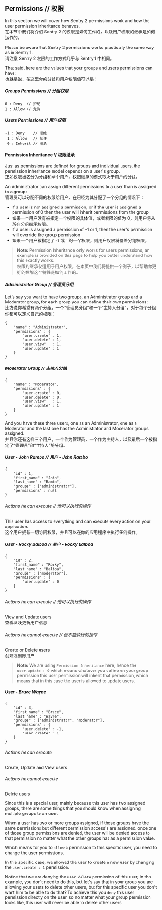 ## Permissions // 权限

In this section we will cover how Sentry 2 permissions work and how the user
permission inheritance behaves.  
在本节中我们将介绍 Sentry 2 的权限是如何工作的，以及用户权限的继承是如何运作的。

Please be aware that Sentry 2 permissions works practically the same way as in
Sentry 1.  
请注意 Sentry 2 权限的工作方式几乎与 Sentry 1 中相同。

That said, here are the values that your groups and users permissions can have:  
也就是说，在这里你的分组和用户权限值可以是：

##### Groups Permissions // 分组权限

	0 : Deny  // 拒绝
	1 : Allow // 允许

##### Users Permissions // 用户权限

	-1 : Deny    // 拒绝
	 1 : Allow   // 允许
	 0 : Inherit // 继承

#### Permission Inheritance // 权限继承

Just as permissions are defined for groups and individual users, the permission
inheritance model depends on a user's group.  
正如权限被区分为分组和单个用户，权限继承的模式取决于用户的分组。

An Administrator can assign different permissions to a user than is assigned to a group:  
管理员可以分配不同的权限给用户，在已经为其分配了一个分组的情况下：

- If a user is not assigned a permission, or if the user is assigned a permission of 0 then the user will inherit permissions from the group
- 如果一个用户没有被指定一个权限的具体值，或者权限的值为 0，则用户将从所在分组继承权限。
- If a user is assigned a permission of -1 or 1, then the user's permission will override the group permission
- 如果一个用户被指定了 -1 或 1 的一个权限，则用户权限将覆盖分组权限。

> **Note:** Permission Inheritance only works for users permissions, an example
is provided on this page to help you
 better understand how this exactly works.  
 权限的继承仅适用于用户权限，在本页中我们将提供一个例子，以帮助你更好的理解这个特性是如何工作的。

##### Administrator Group // 管理员分组

Let's say you want to have two groups, an Administrator group and a Moderator
group, for each group you can define their own permissions:  
比方说你希望有两个分组，一个“管理员分组”和一个“主持人分组”，对于每个分组你都可以定义自己的权限：

	{
		"name" : "Administrator",
		"permissions" : {
			"user.create" : 1,
			"user.delete" : 1,
			"user.view"   : 1,
			"user.update" : 1
		}
	}

##### Moderator Group // 主持人分组

	{
		"name" : "Moderator",
		"permissions" : {
			"user.create" : 0,
			"user.delete" : 0,
			"user.view"   : 1,
			"user.update" : 1
		}
	}


And you have these three users, one as an Administrator, one as a Moderator
and the last one has the Administrator and Moderator groups assigned.  
并且你还有这样三个用户，一个作为管理员，一个作为主持人，以及最后一个被指定了“管理员”和“主持人”的分组。

##### User - John Rambo // 用户 - John Rambo

	{
		"id" : 1,
		"first_name" : "John",
		"last_name" : "Rambo",
		"groups" : ["administrator"],
		"permissions" : null
	}

###### Actions he can execute // 他可以执行的操作

This user has access to everything and can execute every action on your application.  
这个用户拥有一切访问权限，并且可以在你的应用程序中执行任何操作。

##### User - Rocky Balboa // 用户 - Rocky Balboa

	{
		"id" : 2,
		"first_name" : "Rocky",
		"last_name" : "Balboa",
		"groups" : ["moderator"],
		"permissions" : {
			"user.update" : 0
		}
	}

###### Actions he can execute // 他可以执行的操作

View and Update users  
查看以及更新用户信息

###### Actions he cannot execute // 他不能执行的操作

Create or Delete users  
创建或删除用户

> **Note:** We are using `Permission Inheritance` here, hence the
`user.update : 0` which means whatever you define on your group permission
this user permission will inherit that permission, which means that in this
case the user is allowed to update users.

##### User - Bruce Wayne

	{
		"id" : 3,
		"first_name" : "Bruce",
		"last_name" : "Wayne",
		"groups" : ["administrator", "moderator"],
		"permissions" : {
			"user.delete" : -1,
			"user.create" : 1
		}
	}

###### Actions he can execute

Create, Update and View users

###### Actions he cannot execute

Delete users

Since this is a special user, mainly because this user has two assigned groups,
there are some things that you should know when assigning multiple groups to
an user.

When a user has two or more groups assigned, if those groups have the same
permissions but different permission access's are assigned,
once one of those group permissions are denied, the user will be denied access
to that permission no matter what the other groups has as a permission value.

Which means for you to `allow` a permission to this specific user, you need to
change the user permissions.

In this specific case, we allowed the user to create a new user by changing the
`user.create : 1` permission.

Notice that we are denying the `user.delete` permission of this user, in this
example, you don't need to do this, but let's say that in your group you are
allowing your users to delete other users, but for this specific user you don't
want him to be able to do that? To achieve this you `deny` this user permission
directly on the user, so no matter what your group permission looks like, this
user will never be able to delete other users.
